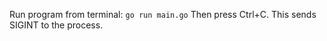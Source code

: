 Run program from terminal:
```go run main.go```
Then press Ctrl+C. This sends SIGINT to the process.
